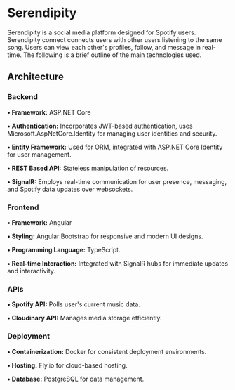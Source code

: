 # Serendipity
Serendipity is a social media platform designed for Spotify users. Serendipity connect connects users with other users listening to the same song. Users can view each other's profiles, follow, and message in real-time. The following is a brief outline of the main technologies used.


## Architecture
### Backend
**• Framework:** ASP.NET Core

**• Authentication:** Incorporates JWT-based authentication, uses Microsoft.AspNetCore.Identity for managing user identities and security.

**• Entity Framework:** Used for ORM, integrated with ASP.NET Core Identity for user management.

**• REST Based API:** Stateless manipulation of resources.

**• SignalR:** Employs real-time communication for user presence, messaging, and Spotify data updates over websockets.

### Frontend
**• Framework:** Angular

**• Styling:** Angular Bootstrap for responsive and modern UI designs.

**• Programming Language:** TypeScript.

**• Real-time Interaction:** Integrated with SignalR hubs for immediate updates and interactivity.

### APIs
**• Spotify API:** Polls user's current music data.

**• Cloudinary API:** Manages media storage efficiently.

### Deployment
**• Containerization:** Docker for consistent deployment environments.

**• Hosting:** Fly.io for cloud-based hosting.

**• Database:** PostgreSQL for data management.
